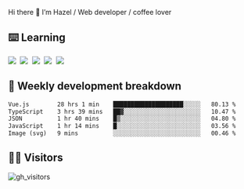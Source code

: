 
Hi there 👋 I’m Hazel / Web developer / coffee lover

## ⌨️ Learning

<samp>
 <a href="https://github.com/vuejs/core"><img src="https://api.iconify.design/logos:vue.svg" /></a>
  <a href="https://github.com/vuejs/core"><img src="https://api.iconify.design/logos:react.svg" /></a>
  <a href="https://github.com/vitejs/vite"><img src="https://api.iconify.design/logos:vitejs.svg" /></a>
  <a href="https://github.com/microsoft/TypeScript"><img src="https://api.iconify.design/logos:typescript-icon.svg" /></a> 
  <a href="https://github.com/unocss/unocss"><img src="https://api.iconify.design/logos:unocss.svg" /></a>
  

</samp>


## 🦀 Weekly development breakdown

<!--START_SECTION:waka-->

```txt
Vue.js        28 hrs 1 min    ████████████████████░░░░░   80.13 %
TypeScript    3 hrs 39 mins   ██▓░░░░░░░░░░░░░░░░░░░░░░   10.47 %
JSON          1 hr 40 mins    █▒░░░░░░░░░░░░░░░░░░░░░░░   04.80 %
JavaScript    1 hr 14 mins    █░░░░░░░░░░░░░░░░░░░░░░░░   03.56 %
Image (svg)   9 mins          ░░░░░░░░░░░░░░░░░░░░░░░░░   00.46 %
```

<!--END_SECTION:waka-->
## 👬🏻 Visitors

![gh_visitors](https://profile-counter.glitch.me/Hazel-Lin/count.svg)


